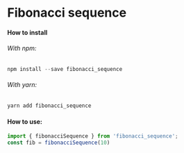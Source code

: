 # Fibonacci sequence

#### How to install
###### With npm:
```javascript
npm install --save fibonacci_sequence
```

###### With yarn:
```javascript
yarn add fibonacci_sequence
```

#### How to use:
```javascript
import { fibonacciSequence } from 'fibonacci_sequence';
const fib = fibonacciSequence(10)
```